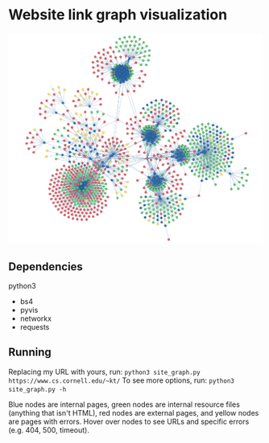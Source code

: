 # Website link graph visualization

![](example.png)

## Dependencies
python3
- bs4
- pyvis
- networkx
- requests

## Running
Replacing my URL with yours, run:
```python3 site_graph.py https://www.cs.cornell.edu/~kt/```
To see more options, run:
```python3 site_graph.py -h```

Blue nodes are internal pages, green nodes are internal resource files (anything that isn't HTML), red nodes are external pages, and yellow nodes are pages with errors. Hover over nodes to see URLs and specific errors (e.g. 404, 500, timeout).  